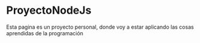 # ProyectoNodeJs
Esta pagina es un proyecto personal, donde voy a estar aplicando las cosas aprendidas de la programación 
